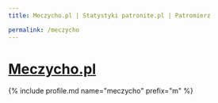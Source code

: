 ```yaml
---
title: Meczycho.pl | Statystyki patronite.pl | Patromierz

permalink: /meczycho
---
```


# [Meczycho.pl](https://patronite.pl/meczycho)

{% include profile.md name="meczycho" prefix="m" %}
